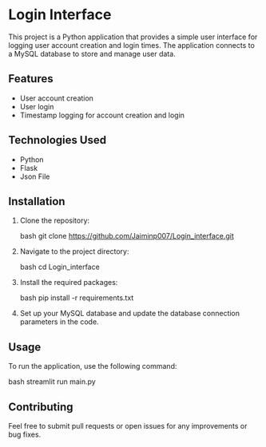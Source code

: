 # Login Interface

This project is a Python application that provides a simple user interface for logging user account creation and login times. The application connects to a MySQL database to store and manage user data.

## Features

- User account creation
- User login
- Timestamp logging for account creation and login

## Technologies Used

- Python
- Flask
- Json File

## Installation

1. Clone the repository:

   bash
   git clone https://github.com/Jaiminp007/Login_interface.git

2. Navigate to the project directory:

   bash
   cd Login_interface

3. Install the required packages:

   bash
   pip install -r requirements.txt
   

4. Set up your MySQL database and update the database connection parameters in the code.

## Usage

To run the application, use the following command:

bash
streamlit run main.py


## Contributing

Feel free to submit pull requests or open issues for any improvements or bug fixes.


